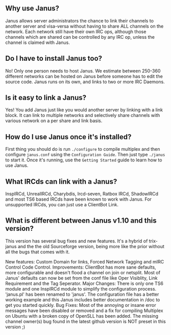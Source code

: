 Why use Janus?
--------------

Janus allows server administrators the chance to link their channels to another server and visa-versa without having to share ALL channels on the network. Each network still have their own IRC ops, although those channels which are shared can be controlled by any IRC op, unless the channel is claimed with Janus.


Do I have to install Janus too?
-------------------------------

No! Only one person needs to host Janus. We estimate between 250-360 different networks can be hosted on Janus before someone has to edit the source code. Janus runs on its own, and links to two or more IRC Daemons.


Is it easy to link a Janus?
---------------------------

Yes! You add Janus just like you would another server by linking with a link block. It can link to multiple networks and selectively share channels with various network on a per share and link basis.


How do I use Janus once it's installed?
---------------------------------------

First thing you should do is run `./configure` to compile multiplex and then configure `janus.conf` using the `Configuration Guide`. Then just type `./janus` to start it.
Once it's running, use the `Getting Started` guide to learn how to use Janus.


What IRCds can link with a Janus?
---------------------------------

InspIRCd, UnrealIRCd, Charybdis, Ircd-seven, Ratbox IRCd, ShadowIRCd and most TS6 based IRCds have been known to work with Janus. For unsupported IRCds, you can just use a ClientBot Link.


What is different between Janus v1.10 and this version? 
-------------------------------------------------------

This version has several bug fixes and new features. It's a hybrid of trix-janus and the the old Sourceforge version, being more like the prior without all the bugs that comes with it. 

New features: Custom Domain for links, Forced Network Tagging and mIRC Control Code Control.
Improvements: ClientBot has more sane defaults, more configurable and doesn't flood a channel on join or netsplit. Most of Janus' defaults can now be set from the conf file like Oper Visiblity, Link Requirement and the Tag Seperator. 
Major Changes: There is only one TS6 module and one InspIRCd module to simplify the configuration process. 'janus.pl' has been renamed to 'janus'. The configuration file has a better working example and this Janus includes better documentation in /doc to get you started quickly.
Bug Fixes: Most of the annoying or insane error messages have been disabled or removed and a fix for compiling Multiplex on Ubuntu with a broken copy of OpenSLL has been added. The missing channel owner(s) bug found in the latest github version is NOT preset in this version ;)